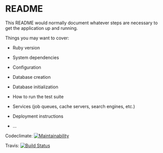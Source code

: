 # README

This README would normally document whatever steps are necessary to get the
application up and running.

Things you may want to cover:

* Ruby version

* System dependencies

* Configuration

* Database creation

* Database initialization

* How to run the test suite

* Services (job queues, cache servers, search engines, etc.)

* Deployment instructions

* ...

Codeclimate: [![Maintainability](https://api.codeclimate.com/v1/badges/14b3ad2a104831634f9b/maintainability)](https://codeclimate.com/github/vascmig/tutorial_rails_101/maintainability)

Travis: [![Build Status](https://travis-ci.com/vascmig/tutorial_rails_101.svg?branch=master)](https://travis-ci.com/vascmig/tutorial_rails_101)